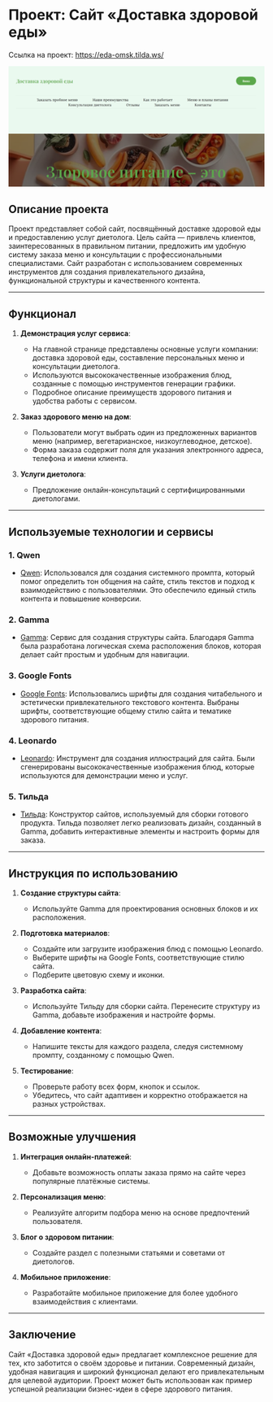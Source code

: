 # Проект: Сайт «Доставка здоровой еды»

Ссылка на проект: https://eda-omsk.tilda.ws/

![Иллюстрация к проекту](https://github.com/e-tyatte/health/blob/main/Снимок%20экрана.png)

## Описание проекта
Проект представляет собой сайт, посвящённый доставке здоровой еды и предоставлению услуг диетолога. Цель сайта — привлечь клиентов, заинтересованных в правильном питании, предложить им удобную систему заказа меню и консультации с профессиональными специалистами. Сайт разработан с использованием современных инструментов для создания привлекательного дизайна, функциональной структуры и качественного контента.

---

## Функционал

1. **Демонстрация услуг сервиса**:
   - На главной странице представлены основные услуги компании: доставка здоровой еды, составление персональных меню и консультации диетолога.
   - Используются высококачественные изображения блюд, созданные с помощью инструментов генерации графики.
   - Подробное описание преимуществ здорового питания и удобства работы с сервисом.

2. **Заказ здорового меню на дом**:
   - Пользователи могут выбрать один из предложенных вариантов меню (например, вегетарианское, низкоуглеводное, детское).
   - Форма заказа содержит поля для указания электронного адреса, телефона и имени клиента.

3. **Услуги диетолога**:
   - Предложение онлайн-консультаций с сертифицированными диетологами.
   
---

## Используемые технологии и сервисы

### 1. **Qwen**
   - [Qwen](https://qwen.aliyun.com/): Использовался для создания системного промпта, который помог определить тон общения на сайте, стиль текстов и подход к взаимодействию с пользователями. Это обеспечило единый стиль контента и повышение конверсии.

### 2. **Gamma**
   - [Gamma](https://gamma.app/ru): Сервис для создания структуры сайта. Благодаря Gamma была разработана логическая схема расположения блоков, которая делает сайт простым и удобным для навигации.

### 3. **Google Fonts**
   - [Google Fonts](https://fonts.google.com/): Использовались шрифты для создания читабельного и эстетически привлекательного текстового контента. Выбраны шрифты, соответствующие общему стилю сайта и тематике здорового питания.

### 4. **Leonardo**
   - [Leonardo](https://app.leonardo.ai/): Инструмент для создания иллюстраций для сайта. Были сгенерированы высококачественные изображения блюд, которые используются для демонстрации меню и услуг.

### 5. **Тильда**
   - [Тильда](https://tilda.cc/ru/): Конструктор сайтов, используемый для сборки готового продукта. Тильда позволяет легко реализовать дизайн, созданный в Gamma, добавить интерактивные элементы и настроить формы для заказа.

---

## Инструкция по использованию

1. **Создание структуры сайта**:
   - Используйте Gamma для проектирования основных блоков и их расположения.
   
2. **Подготовка материалов**:
   - Создайте или загрузите изображения блюд с помощью Leonardo.
   - Выберите шрифты на Google Fonts, соответствующие стилю сайта.
   - Подберите цветовую схему и иконки.

3. **Разработка сайта**:
   - Используйте Тильду для сборки сайта. Перенесите структуру из Gamma, добавьте изображения и настройте формы.

4. **Добавление контента**:
   - Напишите тексты для каждого раздела, следуя системному промпту, созданному с помощью Qwen.

5. **Тестирование**:
   - Проверьте работу всех форм, кнопок и ссылок.
   - Убедитесь, что сайт адаптивен и корректно отображается на разных устройствах.

---

## Возможные улучшения
1. **Интеграция онлайн-платежей**:
   - Добавьте возможность оплаты заказа прямо на сайте через популярные платёжные системы.

2. **Персонализация меню**:
   - Реализуйте алгоритм подбора меню на основе предпочтений пользователя.

3. **Блог о здоровом питании**:
   - Создайте раздел с полезными статьями и советами от диетологов.

4. **Мобильное приложение**:
   - Разработайте мобильное приложение для более удобного взаимодействия с клиентами.

---

## Заключение
Сайт «Доставка здоровой еды» предлагает комплексное решение для тех, кто заботится о своём здоровье и питании. Современный дизайн, удобная навигация и широкий функционал делают его привлекательным для целевой аудитории. Проект может быть использован как пример успешной реализации бизнес-идеи в сфере здорового питания.
